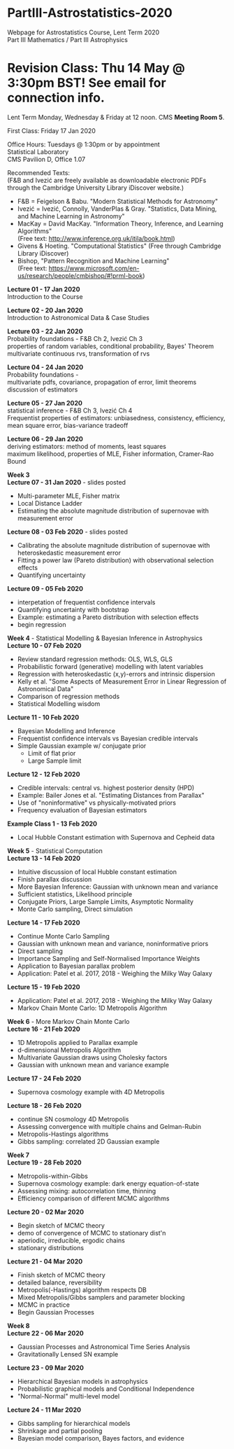 # PartIII-Astrostatistics-2020
Webpage for Astrostatistics Course, Lent Term 2020  
Part III Mathematics / Part III Astrophysics

# **Revision Class: Thu 14 May @ 3:30pm BST! See email for connection info.**  

Lent Term
Monday, Wednesday & Friday at 12 noon. CMS **Meeting Room 5**.

First Class: Friday 17 Jan 2020

Office Hours: Tuesdays @ 1:30pm or by appointment  
Statistical Laboratory  
CMS Pavilion D, Office 1.07  

Recommended Texts:  
(F&B and Ivezić are freely available as downloadable electronic PDFs through the Cambridge University Library iDiscover website.)

* F&B = Feigelson & Babu. "Modern Statistical Methods for Astronomy"  
* Ivezić = Ivezić, Connolly, VanderPlas & Gray. "Statistics, Data Mining, and Machine Learning in Astronomy"  
* MacKay = David MacKay. "Information Theory, Inference, and Learning Algorithms"  
(Free text: http://www.inference.org.uk/itila/book.html)  
* Givens & Hoeting. "Computational Statistics" (Free through Cambridge Library iDiscover)  
* Bishop, "Pattern Recognition and Machine Learning"  
(Free text: https://www.microsoft.com/en-us/research/people/cmbishop/#!prml-book)  

**Lecture 01 - 17 Jan 2020**  
Introduction to the Course

**Lecture 02 - 20 Jan 2020**  
Introduction to Astronomical Data & Case Studies  

**Lecture 03 - 22 Jan 2020**  
Probability foundations - F&B Ch 2, Ivezić Ch 3  
properties of random variables, conditional probability, Bayes' Theorem  
multivariate continuous rvs, transformation of rvs  

**Lecture 04 - 24 Jan 2020**  
Probability foundations -  
multivariate pdfs, covariance, propagation of error, limit theorems  
discussion of estimators  

**Lecture 05 - 27 Jan 2020**  
statistical inference - F&B Ch 3, Ivezić Ch 4  
Frequentist properties of estimators: unbiasedness, consistency, efficiency,  
mean square error, bias-variance tradeoff  

**Lecture 06 - 29 Jan 2020**  
deriving estimators: method of moments, least squares  
maximum likelihood, properties of MLE, Fisher information, Cramer-Rao Bound  

**Week 3**  
**Lecture 07 - 31 Jan 2020** - slides posted  
* Multi-parameter MLE, Fisher matrix
* Local Distance Ladder  
* Estimating the absolute magnitude distribution of supernovae with measurement error  

**Lecture 08 - 03 Feb 2020** - slides posted  
* Calibrating the absolute magnitude distribution of supernovae with heteroskedastic measurement error 
* Fitting a power law (Pareto distribution) with observational selection effects
* Quantifying uncertainty

**Lecture 09 - 05 Feb 2020**  
* interpetation of frequentist confidence intervals
* Quantifying uncertainty with bootstrap
* Example: estimating a Pareto distribution with selection effects  
* begin regression  

**Week 4** - Statistical Modelling & Bayesian Inference in Astrophysics  
**Lecture 10 - 07 Feb 2020**
* Review standard regression methods: OLS, WLS, GLS
* Probabilistic forward (generative) modelling with latent variables
* Regression with heteroskedastic (x,y)-errors and intrinsic dispersion
* Kelly et al. "Some Aspects of Measurement Error in Linear Regression of Astronomical Data"  
* Comparison of regression methods
* Statistical Modelling wisdom

**Lecture 11 - 10 Feb 2020**  
* Bayesian Modelling and Inference
* Frequentist confidence intervals vs Bayesian credible intervals
* Simple Gaussian example w/ conjugate prior  
  - Limit of flat prior
  - Large Sample limit  

**Lecture 12 - 12 Feb 2020**  
* Credible intervals: central vs. highest posterior density (HPD)
* Example: Bailer Jones et al. "Estimating Distances from Parallax"
* Use of "noninformative" vs physically-motivated priors  
* Frequency evaluation of Bayesian estimators  

**Example Class 1 - 13 Feb 2020**  
* Local Hubble Constant estimation with Supernova and Cepheid data  

**Week 5** - Statistical Computation  
**Lecture 13 - 14 Feb 2020**  
* Intuitive discussion of local Hubble constant estimation  
* Finish parallax discussion
* More Bayesian Inference: Gaussian with unknown mean and variance  
* Sufficient statistics, Likelihood principle  
* Conjugate Priors, Large Sample Limits, Asymptotic Normality  
* Monte Carlo sampling, Direct simulation  

**Lecture 14 - 17 Feb 2020**
* Continue Monte Carlo Sampling  
* Gaussian with unknown mean and variance, noninformative priors
* Direct sampling
* Importance Sampling and Self-Normalised Importance Weights  
* Application to Bayesian parallax problem
* Application: Patel et al. 2017, 2018 - Weighing the Milky Way Galaxy  

**Lecture 15 - 19 Feb 2020**  
* Application: Patel et al. 2017, 2018 - Weighing the Milky Way Galaxy  
* Markov Chain Monte Carlo: 1D Metropolis Algorithm  

**Week 6** - More Markov Chain Monte Carlo  
**Lecture 16 - 21 Feb 2020**  
* 1D Metropolis applied to Parallax example  
* d-dimensional Metropolis Algorithm  
* Multivariate Gaussian draws using Cholesky factors  
* Gaussian with unknown mean and variance example  

**Lecture 17 - 24 Feb 2020**
* Supernova cosmology example with 4D Metropolis  

**Lecture 18 - 26 Feb 2020**  
* continue SN cosmology 4D Metropolis  
* Assessing convergence with multiple chains and Gelman-Rubin  
* Metropolis-Hastings algorithms  
* Gibbs sampling: correlated 2D Gaussian example  

**Week 7**  
**Lecture 19 - 28 Feb 2020**  
* Metropolis-within-Gibbs  
* Supernova cosmology example: dark energy equation-of-state  
* Assessing mixing: autocorrelation time, thinning  
* Efficiency comparison of different MCMC algorithms  

**Lecture 20 - 02 Mar 2020**  
* Begin sketch of MCMC theory  
* demo of convergence of MCMC to stationary dist'n  
* aperiodic, irreducible, ergodic chains  
* stationary distributions  

**Lecture 21 - 04 Mar 2020**
* Finish sketch of MCMC theory  
* detailed balance, reversibility  
* Metropolis(-Hastings) algorithm respects DB  
* Mixed Metropolis/Gibbs samplers and parameter blocking  
* MCMC in practice  
* Begin Gaussian Processes  

**Week 8**  
**Lecture 22 - 06 Mar 2020**
* Gaussian Processes and Astronomical Time Series Analysis  
* Gravitationally Lensed SN example  

**Lecture 23 - 09 Mar 2020**  
* Hierarchical Bayesian models in astrophysics  
* Probabilistic graphical models and Conditional Independence  
* "Normal-Normal" multi-level model  

**Lecture 24 - 11 Mar 2020**  
* Gibbs sampling for hierarchical models  
* Shrinkage and partial pooling  
* Bayesian model comparison, Bayes factors, and evidence  
